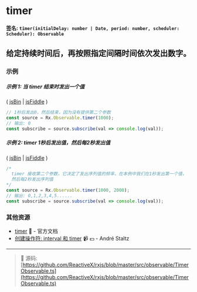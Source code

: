 # timer

#### 签名: `timer(initialDelay: number | Date, period: number, scheduler: Scheduler): Observable`

## 给定持续时间后，再按照指定间隔时间依次发出数字。

### 示例

##### 示例 1: 当 timer 结束时发出一个值

( [jsBin](http://jsbin.com/pazajanehu/1/edit?js,console) |
[jsFiddle](https://jsfiddle.net/btroncone/vpx0y8fu/) )

```js
// 1秒后发出0，然后结束，因为没有提供第二个参数
const source = Rx.Observable.timer(1000);
// 输出: 0
const subscribe = source.subscribe(val => console.log(val));
```

##### 示例 2: timer 1秒后发出值，然后每2秒发出值

( [jsBin](http://jsbin.com/kejidofuje/1/edit?js,console) |
[jsFiddle](https://jsfiddle.net/btroncone/30ddov8j/) )

```js
/*
  timer 接收第二个参数，它决定了发出序列值的频率，在本例中我们在1秒发出第一个值，
  然后每2秒发出序列值
*/
const source = Rx.Observable.timer(1000, 2000);
// 输出: 0,1,2,3,4,5......
const subscribe = source.subscribe(val => console.log(val));
```


### 其他资源

* [timer](http://cn.rx.js.org/class/es6/Observable.js~Observable.html#static-method-timer) :newspaper: - 官方文档
* [创建操作符: interval 和 timer](https://egghead.io/lessons/rxjs-creation-operators-interval-and-timer?course=rxjs-beyond-the-basics-creating-observables-from-scratch) :video_camera: :dollar: - André Staltz

---
> :file_folder: 源码:  [https://github.com/ReactiveX/rxjs/blob/master/src/observable/TimerObservable.ts](https://github.com/ReactiveX/rxjs/blob/master/src/observable/TimerObservable.ts)
